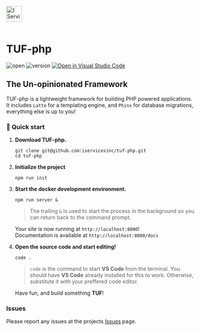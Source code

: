 <a href="https://www.iservicesinc.net">
    <img alt="I Services" src="https://www.iservicesinc.net/images/is_logo.svg" height="42" />
</a>

<br>
<br>

# TUF-php

![open](https://img.shields.io/badge/Open-Source-green)
![version](https://img.shields.io/badge/Version-0.0.1-yellow)
[![Open in Visual Studio Code](https://open.vscode.dev/badges/open-in-vscode.svg)](https://open.vscode.dev/iservicesinc/bifrost)

## **T**he **U**n-opinionated **F**ramework

TUF-php is a lightweight framework for building PHP powered applications. It includes `Latte` for a templating engine, and `Phinx` for database migrations, everything else is up to you!

### 🚀 Quick start
1.  **Download TUF-php.**

    ```shell
    git clone git@github.com:iservicesinc/tuf-php.git
    cd tuf-php
    ```

1.  **Initialize the project**

    ```shell
    npm run init
    ```

1.  **Start the docker development environment.**

    ```shell
    npm run server &
    ```
    > The trailing `&` is used to start the process in the background so you can return back to the command prompt.

    Your site is now running at `http://localhost:8000`!  
    Documentation is available at `http://localhost:8000/docs`

1.  **Open the source code and start editing!**

    ```shell
    code .
    ```
    > `code` is the command to start **VS Code** from the terminal. You should have **VS Code** already installed for this to work. Otherwise, substitute it with your preffered code editor.
    

    Have fun, and build something **TUF**!

### Issues

Please report any issues at the projects [Issues](https://github.com/iservicesinc/tuf-php/issues) page.
